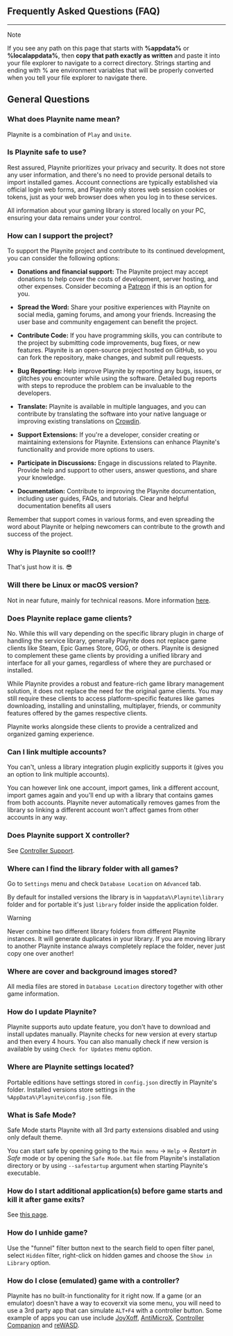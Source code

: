 ## Frequently Asked Questions (FAQ)

---------------------

> [!NOTE]
> If you see any path on this page that starts with **%appdata%** or **%localappdata%**, then **copy that path exactly as written** and paste it into your file explorer to navigate to a correct directory. Strings starting and ending with % are environment variables that will be properly converted when you tell your file explorer to navigate there.

## General Questions

### What does Playnite name mean?

Playnite is a combination of `Play` and `Unite`.

### Is Playnite safe to use?

Rest assured, Playnite prioritizes your privacy and security. It does not store any user information, and there's no need to provide personal details to import installed games. Account connections are typically established via official login web forms, and Playnite only stores web session cookies or tokens, just as your web browser does when you log in to these services.

All information about your gaming library is stored locally on your PC, ensuring your data remains under your control.

### How can I support the project?

To support the Playnite project and contribute to its continued development, you can consider the following options:

- **Donations and financial support:** The Playnite project may accept donations to help cover the costs of development, server hosting, and other expenses. Consider becoming a [Patreon](https://www.patreon.com/playnite) if this is an option for you.

- **Spread the Word:** Share your positive experiences with Playnite on social media, gaming forums, and among your friends. Increasing the user base and community engagement can benefit the project.

- **Contribute Code:** If you have programming skills, you can contribute to the project by submitting code improvements, bug fixes, or new features. Playnite is an open-source project hosted on GitHub, so you can fork the repository, make changes, and submit pull requests.

- **Bug Reporting:** Help improve Playnite by reporting any bugs, issues, or glitches you encounter while using the software. Detailed bug reports with steps to reproduce the problem can be invaluable to the developers.

- **Translate:** Playnite is available in multiple languages, and you can contribute by translating the software into your native language or improving existing translations on [Crowdin](https://crowdin.com/project/playnite).

- **Support Extensions:** If you're a developer, consider creating or maintaining extensions for Playnite. Extensions can enhance Playnite's functionality and provide more options to users.

- **Participate in Discussions:** Engage in discussions related to Playnite. Provide help and support to other users, answer questions, and share your knowledge.

- **Documentation:** Contribute to improving the Playnite documentation, including user guides, FAQs, and tutorials. Clear and helpful documentation benefits all users

Remember that support comes in various forms, and even spreading the word about Playnite or helping newcomers can contribute to the growth and success of the project. 

### Why is Playnite so cool!!?

That's just how it is. 😎

### Will there be Linux or macOS version?

Not in near future, mainly for technical reasons. More information [here](https://github.com/JosefNemec/Playnite/issues/59).

### Does Playnite replace game clients?

No. While this will vary depending on the specific library plugin in charge of handling the service library, generally Playnite does not replace game clients like Steam, Epic Games Store, GOG, or others. Playnite is designed to complement these game clients by providing a unified library and interface for all your games, regardless of where they are purchased or installed.

While Playnite provides a robust and feature-rich game library management solution, it does not replace the need for the original game clients. You may still require these clients to access platform-specific features like games downloading, installing and uninstalling, multiplayer, friends, or community features offered by the games respective clients.

Playnite works alongside these clients to provide a centralized and organized gaming experience.

### Can I link multiple accounts?

You can't, unless a library integration plugin explicitly supports it (gives you an option to link multiple accounts).

You can however link one account, import games, link a different  account, import games again and you'll end up with a library that  contains games from both accounts.
Playnite never automatically removes  games from the library so linking a different account won't affect games from other accounts in any way.

### Does Playnite support X controller?

See [Controller Support](../playniteFullscreenMode.md#controller-support).

### Where can I find the library folder with all games?

Go to `Settings` menu and check `Database Location` on `Advanced` tab.

By default for installed versions the library is in `%appdata%\Playnite\library` folder and for portable it's just `library` folder inside the application folder.

> [!WARNING]
> Never combine two different library folders from  different Playnite instances. It will generate duplicates in your  library. If you are moving library to another Playnite instance always  completely replace the folder, never just copy one over another!

### Where are cover and background images stored?

All media files are stored in `Database Location` directory together with other game information.

### How do I update Playnite?

Playnite supports auto update feature, you don't have to download and install updates manually. Playnite checks for new version at every  startup and then every 4 hours. You can also manually check if new  version is available by using `Check for Updates` menu option.

### Where are Playnite settings located?

Portable editions have settings stored in `config.json` directly in Playnite's folder. Installed versions store settings in the `%AppData%\Playnite\config.json` file.

### What is Safe Mode?

Safe Mode starts Playnite with all 3rd party extensions disabled and using only default theme.

You can start safe by opening going to the `Main menu` -> `Help` -> *Restart in Safe* mode or by opening the  `Safe Mode.bat` file from Playnite's installation directory or by using `--safestartup` argument when starting Playnite's executable.

### How do I start additional application(s) before game starts and kill it after game exits?

See [this page](../../features/scriptingSupport/exampleScripts.md#starting-additional-applications-before-game-starts-and-killing-it-after-game-exits).

### How do I unhide game?

Use the "funnel" filter button next to the search field to open filter panel, select `Hidden` filter, right-click on hidden games and choose the `Show in Library` option.

### How do I close (emulated) game with a controller?

Playnite has no built-in functionality for it right now. If a game (or an emulator) doesn't have a way to ecoverxit via some menu, you will need to use a 3rd party app that can simulate `ALT+F4` with a controller button.  Some example of apps you can use include [JoyXoff]([JoyXoff](https://joyxoff.com/en/)), [AntiMicroX](https://antimicrox.github.io/), [Controller Companion](http://controllercompanion.com/) and [reWASD](https://www.rewasd.com/).